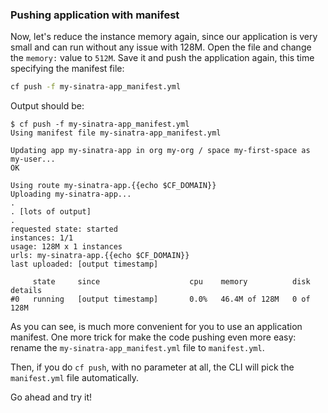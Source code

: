 ### Pushing application with manifest

Now, let's reduce the instance memory again, since our application is very small and can run without any issue with 128M. Open the file and change the `memory:` value to `512M`. Save it and push the application again, this time specifying the manifest file:

```sh
cf push -f my-sinatra-app_manifest.yml
```

Output should be:

```
$ cf push -f my-sinatra-app_manifest.yml
Using manifest file my-sinatra-app_manifest.yml

Updating app my-sinatra-app in org my-org / space my-first-space as my-user...
OK

Using route my-sinatra-app.{{echo $CF_DOMAIN}}
Uploading my-sinatra-app...
.
. [lots of output]
.
requested state: started
instances: 1/1
usage: 128M x 1 instances
urls: my-sinatra-app.{{echo $CF_DOMAIN}}
last uploaded: [output timestamp]

     state     since                    cpu    memory          disk        details
#0   running   [output timestamp]       0.0%   46.4M of 128M   0 of 128M
```

As you can see, is much more convenient for you to use an application manifest. One more trick for make the code pushing even more easy: rename the `my-sinatra-app_manifest.yml` file to `manifest.yml`.

Then, if you do `cf push`, with no parameter at all, the CLI will pick the `manifest.yml` file automatically.

Go ahead and try it!
